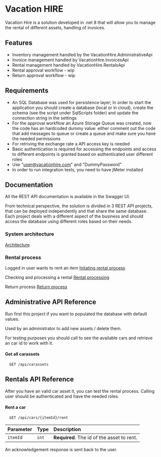 
# Vacation HIRE

Vacation Hire is a solution developed in .net 8 that will allow you to manage the rental of different assets, handling of invoices.

## Features
- Inventory management handled by the VacationHire.AdministrativeApi 
- Invoice management handled by VacationHire.InvoicesApi
- Rental management handled by VacationHire.RentalsApi
- Rental approval workflow - wip
- Return approval workflow - wip

## Requirements
- An SQL Database was used for persistence layer; In order to start the application you should create a database (local or in cloud), create the schema (see the script under SqlScripts folder) and update the connection string in the settings
- For the approval workflow an Azure Storage Queue was created, now the code has an hardcoded dummy value: either comment out the code that add messages to queue or create a queue and make sure you have the needed permissions
- For retriving the exchange rate a API access key is needed
- Basic authentication is required for accessing the endpoints and access to different endpoints is granted based on authenticated user different roles
- Use "user@vacationhire.com" and "DummyPassword"
- In order to run integration tests, you need to have jMeter installed



## Documentation
All the REST API documentation is available in the Swagger UI.

From technical perspective, the solution is divided in 3 REST API projects, that can be deployed independently and that share the same database.
Each project deals with a different aspect of the business and should access the database using different roles based on their needs.

### System architecture
[Architecture](https://github.com/angelacalborean/VacationHire/blob/main/Documentation/Vacation%20Hire%20-%20Physical%20Architecture.png)

### Rental process
Logged in user wants to rent an item
[Initating rental process](https://github.com/angelacalborean/VacationHire/blob/main/Documentation/Vacation%20Hire%20-%20Initiating%20Rental.png)

Checking and processing a rental
[Rental processing](https://github.com/angelacalborean/VacationHire/blob/main/Documentation/Vacation%20Hire%20-%20Processing%20rental.png)

Return process
[Return process](https://github.com/angelacalborean/VacationHire/blob/main/Documentation/Vacation%20Hire%20-%20User%20returns%20car.png)

## Administrative API Reference

Run first this project if you want to populated the database with default values.

Used by an administrator to add new assets / delete them.

For testing purposes you should call to see the available cars and retrieve an car id to work with it.

#### Get all carassets

```https
  GET /api/carassets
```

## Rentals API Reference

After you have an valid car asset it, you can test the rental process. Calling user should be authenticated and have the needed roles.

#### Rent a car

```https
  GET /api/cars/{itemId}/rent
```

| Parameter | Type     | Description                       |
| :-------- | :------- | :-------------------------------- |
| `itemId`      | `int` | **Required**. The id of the asset to rent. |

An acknowledgement response is sent back to the user.
